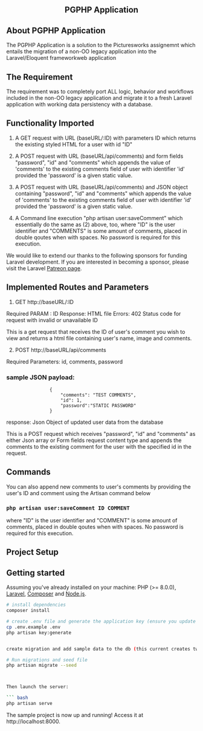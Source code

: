  ## <p align="center"> PGPHP Application</a></p>



## About PGPHP Application

The PGPHP Application is a solution to the Picturesworks assignemnt which entails the migration of a non-OO legacy application into the Laravel/Eloquent frameworkweb application 


## The Requirement

 The requirement was to completely port ALL logic, behavior and workflows included in the non-OO legacy application and migrate it to a fresh Laravel application with working data persistency with a database.


## Functionality Imported

1. A GET request with URL (baseURL/:ID) with parameters ID which returns the existing styled HTML for a user with id "ID"

2. A POST request with URL (baseURL/api/comments) and form fields "password", "id" and "comments" which appends the value of 'comments' to the existing comments field of user with identifier 'id' provided the 'password' is a given static value.

3. A POST request with URL (baseURL/api/comments) and JSON object containing "password", "id" and "comments" which appends the value of 'comments' to the existing comments field of user with identifier 'id' provided the 'password' is a given static value.

4. A Command line execution  "php artisan user:saveComment" which essentially do the same as (2) above, too, where "ID" is the user identifier and "COMMENTS" is some amount of comments, placed in double qoutes when with spaces. No password is required for this execution.

We would like to extend our thanks to the following sponsors for funding Laravel development. If you are interested in becoming a sponsor, please visit the Laravel [Patreon page](https://patreon.com/taylorotwell).


## Implemented Routes and Parameters

1. GET http://baseURL/:ID 

  Required  PARAM : ID
  Response: HTML file
  Errors: 402 Status code for request with invalid or unavailable ID 
  
 This is a get request that receives the ID of user's comment you wish to view and returns a html file containing user's name, image and comments.

2. POST http://baseURL/api/comments

Required Parameters: id, comments, password

### sample JSON payload: 
                    {
                        "comments": "TEST COMMENTS",
                        "id": 1,
                        "password":"STATIC PASSWORD"
                    }
                    
response: Json Object of updated user data from the database 

This is a POST request which receives "password", "id" and "comments" as either Json array or Form fields request content type and appends the comments to the existing comment for the user with the specified id in the request.


## Commands

You can also append new comments to user's comments  by providing the user's ID and comment using the Artisan command below

### `php artisan user:saveComment ID COMMENT`

where "ID" is the user identifier and "COMMENT" is some amount of comments, placed in double qoutes when with spaces. No password is required for this execution.


## Project Setup


## Getting started

Assuming you've already installed on your machine: PHP (>= 8.0.0), [Laravel](https://laravel.com), [Composer](https://getcomposer.org) and [Node.js](https://nodejs.org).

``` bash
# install dependencies
composer install

# create .env file and generate the application key (ensure you update the .env with required database and related credentials)
cp .env.example .env
php artisan key:generate


create migration and add sample data to the db (this current creates two sample data into the DB): 

# Run migrations and seed file
php artisan migrate --seed



Then launch the server:

``` bash
php artisan serve
```

The sample project is now up and running! Access it at http://localhost:8000.



